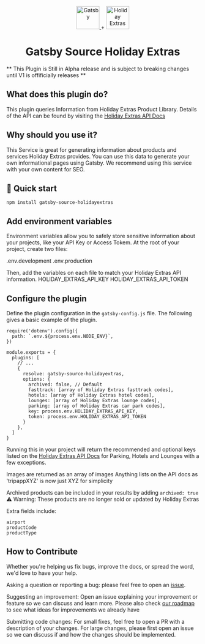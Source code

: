 <p align="center">
  <a href="https://www.gatsbyjs.com">
    <img alt="Gatsby" src="https://www.gatsbyjs.com/Gatsby-Monogram.svg" width="60" />
  </a>
  <span>+<span>
  <a href="https://www.holidayextras.com">
  <img alt="Holiday Extras" src="https://dmy0b9oeprz0f.cloudfront.net/holidayextras.co.uk/brand-guidelines/logo-tags/svg/robot-2.svg" width="60px">
  </a>
</p>
<h1 align="center">
  Gatsby Source Holiday Extras
</h1>

** This Plugin is Still in Alpha release and is subject to breaking changes until V1 is offificially releases **

## What does this plugin do?

This plugin queries Information from Holiday Extras Product Library.
Details of the API can be found by visiting the [Holiday Extras API Docs](https://docs.holidayextras.co.uk/hxapi/productlibrary/)

## Why should you use it?

This Service is great for generating information about products and services Holiday Extras provides. You can use this data to generate your own informational pages using Gatsby. We recommend using this service with your own content for SEO.

## 🚀 Quick start

```shell
npm install gatsby-source-holidayextras
```

## Add environment variables

Environment variables allow you to safely store sensitive information about your projects, like your API Key or Access Tokem. At the root of your project, create two files:

.env.development
.env.production

Then, add the variables on each file to match your Holiday Extras API information.
HOLIDAY_EXTRAS_API_KEY
HOLIDAY_EXTRAS_API_TOKEN

## Configure the plugin

Define the plugin configuration in the `gatsby-config.js` file. The following gives a basic example of the plugin.

```shell
require('dotenv').config({
  path: `.env.${process.env.NODE_ENV}`,
})

module.exports = {
  plugins: [
    // ...
    {
      resolve: gatsby-source-holidayextras,
      options: {
        archived: false, // Default
        fasttrack: [array of Holiday Extras fasttrack codes],
        hotels: [array of Holiday Extras hotel codes],
        lounges: [array of Holiday Extras lounge codes],
        parking: [array of Holiday Extras car park codes],
        key: process.env.HOLIDAY_EXTRAS_API_KEY,
        token: process.env.HOLIDAY_EXTRAS_API_TOKEN
      }
    },
  ]
}
```

Running this in your project will return the recommended and optional keys listed on the
[Holiday Extras API Docs](https://docs.holidayextras.co.uk/hxapi/productlibrary/) for Parking, Hotels and Lounges with a few exceptions.

Images are returned as an array of images
Anything lists on the API docs as 'tripappXYZ' is now just XYZ for simplicity

Archived products can be included in your results by adding `archived: true`
⚠️ Warning: These products are no longer sold or updated by Holiday Extras

Extra fields include:

```
airport
productCode
productType
```

## How to Contribute

Whether you're helping us fix bugs, improve the docs, or spread the word, we'd love to have your help.

Asking a question or reporting a bug: please feel free to open an [issue](https://github.com/the-juniper-studio/gatsby-source-holidayextras/issues).

Suggesting an improvement: Open an issue explaining your improvement or feature so we can discuss and learn more. Please also check [our roadmap](ROADMAP.md) to see what ideas for improvements we already have

Submitting code changes: For small fixes, feel free to open a PR with a description of your changes. For large changes, please first open an issue so we can discuss if and how the changes should be implemented.
